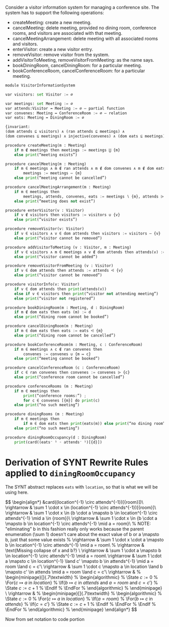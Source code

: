 Consider a visitor information system for managing a conference site. The system has to support the following operations:

- createMeeting: create a new meeting.
- cancelMeeting: delete meeting, provided no dining room, conference rooms, and visitors are associated with that meeting.
- cancelMeetingArrangement: delete meeting with all associated rooms and visitors.
- enterVisitor: create a new visitor entry.
- removeVisitor: remove visitor from the system.
- addVisitorToMeeting, removeVisitorFromMeeting: as the name says.
- bookDiningRoom, cancelDiningRoom: for a particular meeting.
- bookConferenceRoom, cancelConferenceRoom: for a particular meeting.

```python
module VisitorInformationSystem

var visitors: set Visitor := ∅

var meetings: set Meeting := ∅
var attends:Visitor ↛ Meeting := ∅ – partial function
var convenes: Meeting ↔︎ ConferenceRoom := ∅ – relation
var eats: Meeting ↛ DiningRoom := ∅

{invariant:
(dom attends ⊆ visitors) ∧ (ran attends ⊆ meetings) ∧
(dom convenes ⊆ meetings) ∧ injective(convenes) ∧ (dom eats ⊆ meetings)}

procedure createMeeting(m : Meeting)
    if m ∉ meetings then meetings := meetings ⋃ {m}
    else print(“meeting exists”)

procedure cancelMeeting(m : Meeting)
    if m ∈ meetings ∧ m ∉ ran attends ∧ m ∉ dom convenes ∧ m ∉ dom eats then
        meetings := meetings – {m}
    else print(“meeting cannot be cancelled”)

procedure cancelMeetingArrangement(m : Meeting)
    if m ∈ meetings then
        meetings, attends, convenes, eats := meetings ∖ {m}, attends ⩥ {m}, convenes ⩤ {m}, eats ⩤ {m}
    else print(“meeting does not exist”)

procedure enterVisitor(v : Visitor)
    if v ∉ visitors then visitors := visitors ∪ {v}
    else print(“visitor exists”)

procedure removeVisitor(v: Visitor)
    if v ∈ visitors ∧ v ∈ dom attends then visitors := visitors – {v}
    else print(“visitor cannot be removed”)

procedure addVisitorToMeeting (v : Visitor, m : Meeting)
    if v ∈ visitors ∧ m ∈ meetings ∧ v ∉ dom attends then attends(v) := m
    else print(“visitor cannot be added”)

procedure removeVisitorFromMeeting (v : Visitor)
    if v ∈ dom attends then attends := attends ⩤ {v}
    else print(“visitor cannot be removed”)

procedure visitorInfo(v: Visitor)
    if v ∈ dom attends then print(attends(v))
    else if v ∈ visitors then print(“visitor not attending meeting”)
    else print(“visitor not registered”)

procedure bookDiningRoom(m : Meeting, d : DiningRoom)
    if m ∉ dom eats then eats (m) := d
    else print(“dining room cannot be booked”)

procedure cancelDiningRoom(m : Meeting)
    if m ∈ dom eats then eats := eats ⩤ {m}
    else print(“dining room cannot be cancelled”)

procedure bookConferenceRoom(m : Meeting, c : ConferenceRoom)
    if m ∈ meetings ∧ c ∉ ran convenes then
        convenes := convenes ∪ {m ↦ c}
    else print(“meeting cannot be booked”)

procedure cancelConferenceRoom (c : ConferenceRoom)
    if c ∈ ran convenes then convenes := convenes ⩥ {c}
    else print(“conference room cannot be cancelled”)

procedure conferenceRooms (m : Meeting)
    if m ∈ meetings then
        print(“conference rooms:”) ;
        for c ∈ convenes [{m}] do print(c)
    else print(“no such meeting”)

procedure diningRooms (m : Meeting)
    if m ∈ meetings then
        if m ∈ dom eats then print(eats(m)) else print(“no dining room”)
    else print(“no such meeting”)

procedure diningRoomOccupancy(d : DiningRoom)
    print(card((eats⁻ ¹ ◦ attends⁻ ¹)[{d}])
```

# Derivation of SYNT Rewrite Rules applied to `diningRoomOccupancy`

The SYNT abstract replaces `eats` with `location`, so that is what we will be using here.

<!-- $$
\begin{align*}
&card((location^{-1} \circ attends^{-1})[\{room\}])\\
\rightarrow & \sum 1 \cdot x \in (location^{-1} \circ attends^{-1})[\{room\}]\\
\rightarrow & \sum 1 \cdot x \in \{b \cdot a \mapsto b \in location^{-1} \circ attends^{-1} \mid a \in \{room\}\}\\
\rightarrow & \sum 1 \cdot x \in \{b \cdot a \mapsto b \in location^{-1} \circ attends^{-1} \mid a = room\}\\
\rightarrow & \sum 1 \cdot x \cdot a \mapsto b \in location^{-1} \circ attends^{-1} \mid a = room\\
\rightarrow &\\
\rightarrow & \sum 1 \cdot a \mapsto b \in location^{-1} \circ attends^{-1} \mid a = room\\
\rightarrow & \sum 1 \cdot a \mapsto c \in location^{-1} \land c \mapsto b \in attends^{-1} \mid a = room\\
\rightarrow & \sum 1 \cdot c \mapsto a \in location \land b \mapsto c \in attends \mid a = room\\
\end{align*}
$$ -->

$$
\begin{align*}
&card((location^{-1} \circ attends^{-1})[\{room\}])\\
\rightarrow & \sum 1 \cdot x \in (location^{-1} \circ attends^{-1})[\{room\}]\\
\rightarrow & \sum 1 \cdot x \in \{b \cdot a \mapsto b \in location^{-1} \circ attends^{-1} \mid a \in \{room\}\}\\
\rightarrow & \sum 1 \cdot x \in \{b \cdot a \mapsto b \in location^{-1} \circ attends^{-1} \mid a = room\}\\
% NOTE: "eliminating" b in this fashion really only works because the parent enumeration (\sum 1) doesn't care about the exact value of b or a \mapsto b, just that some value exists
% \rightarrow & \sum 1 \cdot x \cdot a \mapsto b \in location^{-1} \circ attends^{-1} \mid a = room\\
% \rightarrow & \text{Missing collapse of x and b?} \\
\rightarrow & \sum 1 \cdot a \mapsto b \in location^{-1} \circ attends^{-1} \mid a = room\\
\rightarrow & \sum 1 \cdot a \mapsto c \in location^{-1} \land c' \mapsto b \in attends^{-1} \mid a = room \land c = c'\\
\rightarrow & \sum 1 \cdot c \mapsto a \in location \land b \mapsto c' \in attends \mid a = room \land c = c'\\
\rightarrow &
% \begin{minipage}[]{.7\textwidth}
% \begin{algorithmic}
    % \State $c := 0$
    % \For{$c \mapsto a$ in $location$}
    %     \If{$b \mapsto c$ in $attends$ and $a = room$ and $c = c'$}
    %         \State $c := c + 1$
    %     \EndIf
    % \EndFor
% \end{algorithmic}
% \end{minipage}
\\
\rightarrow &
% \begin{minipage}[]{.7\textwidth}
% \begin{algorithmic}
    % \State $c := 0$
    % \For{$c \mapsto a$ in $location$}
    %     \If{$a = room$}
    %         \For{$b \mapsto c$ in $attends$}
    %             \If{$c = c'$}
    %                 \State $c := c + 1$
    %             \EndIf
    %         \EndFor
    %     \EndIf
    % \EndFor
% \end{algorithmic}
% \end{minipage}
\end{align*}
$$

Now from set notation to code portion
